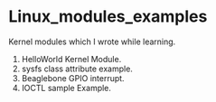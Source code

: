 Linux_modules_examples
===========================================

Kernel modules which I wrote while learning.
1. HelloWorld Kernel Module. 
2. sysfs class attribute example.
3. Beaglebone GPIO interrupt.
4. IOCTL sample Example.
